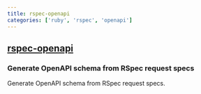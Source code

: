 ```yaml
---
title: rspec-openapi
categories: ['ruby', 'rspec', 'openapi']
---
```

## [rspec-openapi](https://github.com/exoego/rspec-openapi)

### Generate OpenAPI schema from RSpec request specs



Generate OpenAPI schema from RSpec request specs.
